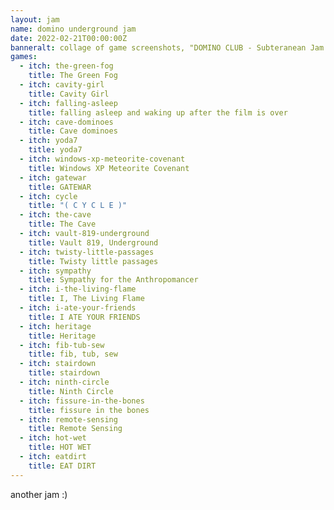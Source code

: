 ```yaml
---
layout: jam
name: domino underground jam
date: 2022-02-21T00:00:00Z
banneralt: collage of game screenshots, "DOMINO CLUB - Subteranean Jam. FEB 21 - MAR 22, 2022. Click to play games"
games:
  - itch: the-green-fog
    title: The Green Fog
  - itch: cavity-girl
    title: Cavity Girl
  - itch: falling-asleep
    title: falling asleep and waking up after the film is over
  - itch: cave-dominoes
    title: Cave dominoes
  - itch: yoda7
    title: yoda7
  - itch: windows-xp-meteorite-covenant
    title: Windows XP Meteorite Covenant
  - itch: gatewar
    title: GATEWAR
  - itch: cycle
    title: "( C Y C L E )"
  - itch: the-cave
    title: The Cave
  - itch: vault-819-underground
    title: Vault 819, Underground
  - itch: twisty-little-passages
    title: Twisty little passages
  - itch: sympathy
    title: Sympathy for the Anthropomancer
  - itch: i-the-living-flame
    title: I, The Living Flame
  - itch: i-ate-your-friends
    title: I ATE YOUR FRIENDS
  - itch: heritage
    title: Heritage
  - itch: fib-tub-sew
    title: fib, tub, sew
  - itch: stairdown
    title: stairdown
  - itch: ninth-circle
    title: Ninth Circle
  - itch: fissure-in-the-bones
    title: fissure in the bones
  - itch: remote-sensing
    title: Remote Sensing
  - itch: hot-wet
    title: HOT WET
  - itch: eatdirt
    title: EAT DIRT
---
```


another jam :)

